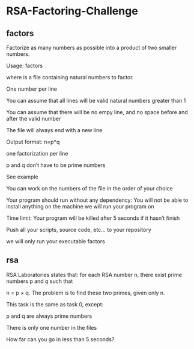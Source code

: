 # RSA-Factoring-Challenge
## factors
Factorize as many numbers as possible into a product of two smaller numbers.



Usage: factors <file>

where <file> is a file containing natural numbers to factor.

One number per line

You can assume that all lines will be valid natural numbers greater than 1

You can assume that there will be no empy line, and no space before and after the valid number

The file will always end with a new line

Output format: n=p*q

one factorization per line

p and q don’t have to be prime numbers

See example

You can work on the numbers of the file in the order of your choice

Your program should run without any dependency: You will not be able to install anything on the machine we will run your program on

Time limit: Your program will be killed after 5 seconds if it hasn’t finish

Push all your scripts, source code, etc… to your repository

we will only run your executable factors

## rsa
RSA Laboratories states that: for each RSA number n, there exist prime numbers p and q such that



n = p × q. The problem is to find these two primes, given only n.



This task is the same as task 0, except:



p and q are always prime numbers

There is only one number in the files

How far can you go in less than 5 seconds?